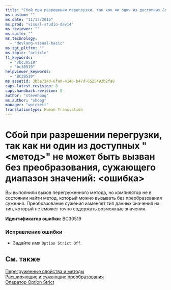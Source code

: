```yaml
---
title: "Сбой при разрешении перегрузки, так как ни один из доступных &quot;&lt;метод&gt;&quot; не может быть вызван без преобразования, сужающего диапазон значений: &lt;ошибка&gt; | Microsoft Docs"
ms.custom: ""
ms.date: "11/17/2016"
ms.prod: "visual-studio-dev14"
ms.reviewer: ""
ms.suite: ""
ms.technology: 
  - "devlang-visual-basic"
ms.tgt_pltfrm: ""
ms.topic: "article"
f1_keywords: 
  - "vbc30519"
  - "bc30519"
helpviewer_keywords: 
  - "BC30519"
ms.assetid: 3b3e724d-6fad-4146-b47d-6525493b2fa8
caps.latest.revision: 8
caps.handback.revision: 8
author: "stevehoag"
ms.author: "shoag"
manager: "wpickett"
translationtype: Human Translation
---
```

# Сбой при разрешении перегрузки, так как ни один из доступных &quot;&lt;метод&gt;&quot; не может быть вызван без преобразования, сужающего диапазон значений: &lt;ошибка&gt;
Вы выполнили вызов перегруженного метода, но компилятор не в состоянии найти метод, который можно вызывать без преобразования сужения. Преобразование сужения изменяет тип данных значения на тип, который не сможет точно содержать возможные значения.  
  
 **Идентификатор ошибки:** BC30519  
  
### Исправление ошибки  
  
-   Задайте имя `Option Strict Off`.  
  
## См. также  
 [Перегруженные свойства и методы](../../visual-basic/programming-guide/language-features/objects-and-classes/overloaded-properties-and-methods.md)   
 [Расширяющие и сужающие преобразования](../../visual-basic/programming-guide/language-features/data-types/widening-and-narrowing-conversions.md)   
 [Оператор Option Strict](../../visual-basic/language-reference/statements/option-strict-statement.md)